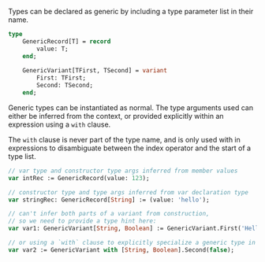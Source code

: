 Types can be declared as generic by including a type parameter list in their name.

```pascal
type
    GenericRecord[T] = record
        value: T;
    end;
    
    GenericVariant[TFirst, TSecond] = variant
        First: TFirst;
        Second: TSecond;
    end;
```

Generic types can be instantiated as normal. The type arguments used can either be inferred from the context,
or provided explicitly within an expression using a `with` clause.

The `with` clause is never part of the type name, and is only used with in expressions to disambiguate between
the index operator and the start of a type list.

```pascal
// var type and constructor type args inferred from member values
var intRec := GenericRecord(value: 123);

// constructor type and type args inferred from var declaration type
var stringRec: GenericRecord[String] := (value: 'hello');

// can't infer both parts of a variant from construction,
// so we need to provide a type hint here:
var var1: GenericVariant[String, Boolean] := GenericVariant.First('Hello');

// or using a `with` clause to explicitly specialize a generic type in an expression:  
var var2 := GenericVariant with [String, Boolean].Second(false);  
```
